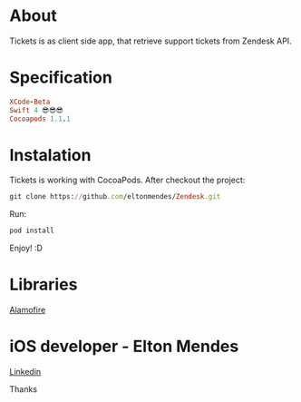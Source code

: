 # About

Tickets is as client side app, that retrieve support tickets from Zendesk API.

# Specification

```ruby
XCode-Beta
Swift 4 😎😎😎
Cocoapods 1.1.1
```

# Instalation 

Tickets is working with CocoaPods. After checkout the project:

```ruby
git clone https://github.com/eltonmendes/Zendesk.git
```

Run:
```ruby
pod install
```

Enjoy! :D

# Libraries

[Alamofire](https://github.com/Alamofire)

# iOS developer - Elton Mendes

[Linkedin](https://ie.linkedin.com/in/eltonjunior)

Thanks




